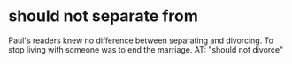 # should not separate from

Paul's readers knew no difference between separating and divorcing. To stop living with someone was to end the marriage. AT: "should not divorce"

